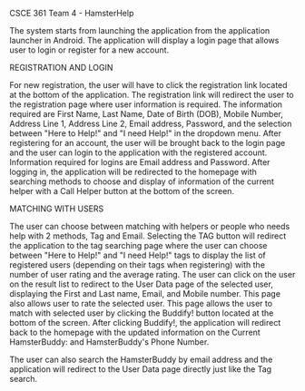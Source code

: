 CSCE 361 Team 4 - HamsterHelp

The system starts from launching the application from the application launcher in Android. The application will display a login page
that allows user to login or register for a new account. 


REGISTRATION AND LOGIN

For new registration, the user will have to click the registration link located at the bottom of the application. The registration 
link will redirect the user to the registration page where user information is required. The information required are First Name, Last
Name, Date of Birth (DOB), Mobile Number, Address Line 1, Address Line 2, Email address, Password, and the selection between "Here to Help!" 
and "I need Help!" in the dropdown menu.
After registering for an account, the user will be brought back to the login page and the user can login to the application with the 
registered account. Information required for logins are Email address and Password. After logging in, the application will be redirected to 
the homepage with searching methods to choose and display of information of the current helper with a Call Helper button at the bottom of 
the screen.


MATCHING WITH USERS

The user can choose between matching with helpers or people who needs help with 2 methods, Tag and Email. Selecting the TAG button will 
redirect the application to the tag searching page where the user can choose between "Here to Help!" and "I need Help!" tags to display 
the list of registered users (depending on their tags when registering) with the number of user rating and the average rating. The user 
can click on the user on the result list to redirect to the User Data page of the selected user, displaying the First and Last name, Email,
and Mobile number. This page also allows user to rate the selected user. This page allows the user to match with selected user by clicking 
the Buddify! button located at the bottom of the screen. After clicking Buddify!, the application will redirect back to the homepage with 
the updated information on the Current HamsterBuddy: and HamsterBuddy's Phone Number.

The user can also search the HamsterBuddy by email address and the application will redirect to the User Data page directly just like the 
Tag search. 
